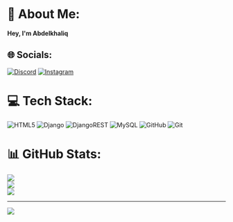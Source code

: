 # 💫 About Me:
**Hey, I'm Abdelkhaliq**


## 🌐 Socials:
[![Discord](https://img.shields.io/badge/Discord-%237289DA.svg?logo=discord&logoColor=white)](https://discord.gg/abde1khaliq._) [![Instagram](https://img.shields.io/badge/Instagram-%23E4405F.svg?logo=Instagram&logoColor=white)](https://instagram.com/abdelkhaliq._) 

# 💻 Tech Stack:
![HTML5](https://img.shields.io/badge/html5-%23E34F26.svg?style=flat&logo=html5&logoColor=white) ![Django](https://img.shields.io/badge/django-%23092E20.svg?style=flat&logo=django&logoColor=white) ![DjangoREST](https://img.shields.io/badge/DJANGO-REST-ff1709?style=flat&logo=django&logoColor=white&color=ff1709&labelColor=gray) ![MySQL](https://img.shields.io/badge/mysql-4479A1.svg?style=flat&logo=mysql&logoColor=white) ![GitHub](https://img.shields.io/badge/github-%23121011.svg?style=flat&logo=github&logoColor=white) ![Git](https://img.shields.io/badge/git-%23F05033.svg?style=flat&logo=git&logoColor=white)
# 📊 GitHub Stats:
![](https://github-readme-stats.vercel.app/api?username=abde1khaliq&theme=dark&hide_border=false&include_all_commits=true&count_private=false)<br/>
![](https://nirzak-streak-stats.vercel.app/?user=abde1khaliq&theme=dark&hide_border=false)<br/>
![](https://github-readme-stats.vercel.app/api/top-langs/?username=abde1khaliq&theme=dark&hide_border=false&include_all_commits=true&count_private=false&layout=compact)

---
[![](https://visitcount.itsvg.in/api?id=abde1khaliq&icon=0&color=13)](https://visitcount.itsvg.in)
